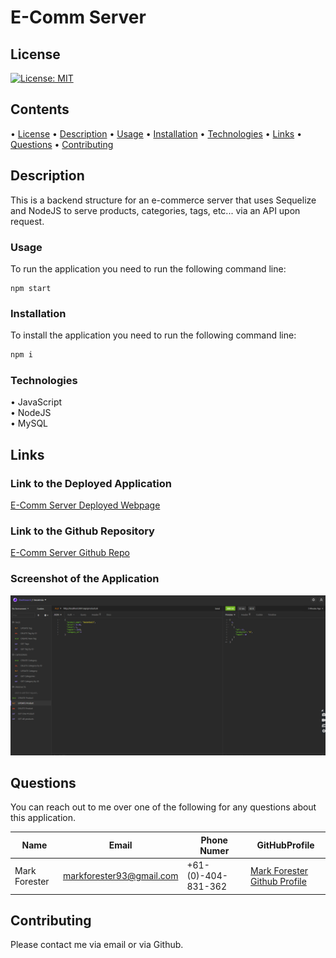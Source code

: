 # E-Comm Server

## License

[![License: MIT](https://img.shields.io/badge/License-MIT-yellow.svg)](https://opensource.org/licenses/MIT)

## Contents

• [License](#license)
• [Description](#description)
• [Usage](#usage)
• [Installation](#installation)
• [Technologies](#technologies)
• [Links](#links)
• [Questions](#questions)
• [Contributing](#contributing)

## Description

This is a backend structure for an e-commerce server that uses Sequelize and NodeJS to serve products, categories, tags, etc... via an API upon request.

### Usage

To run the application you need to run the following command line:

```
npm start
```

### Installation

To install the application you need to run the following command line:

```bash
npm i
```

### Technologies

• JavaScript  
• NodeJS  
• MySQL

## Links

### Link to the Deployed Application

[E-Comm Server Deployed Webpage](https://forester93.github.io/e-comm-server/)

### Link to the Github Repository

[E-Comm Server Github Repo](https://github.com/forester93/e-comm-server/)

### Screenshot of the Application

![Screenshot of the page](/assets/images/screenshot.png)

## Questions

You can reach out to me over one of the following for any questions about this application.

| Name          | Email                    | Phone Numer         | GitHubProfile                                                  |
| ------------- | ------------------------ | ------------------- | -------------------------------------------------------------- |
| Mark Forester | markforester93@gmail.com | +61-(0)-404-831-362 | [Mark Forester Github Profile](https://github.com/forester93/) |

## Contributing

Please contact me via email or via Github.
